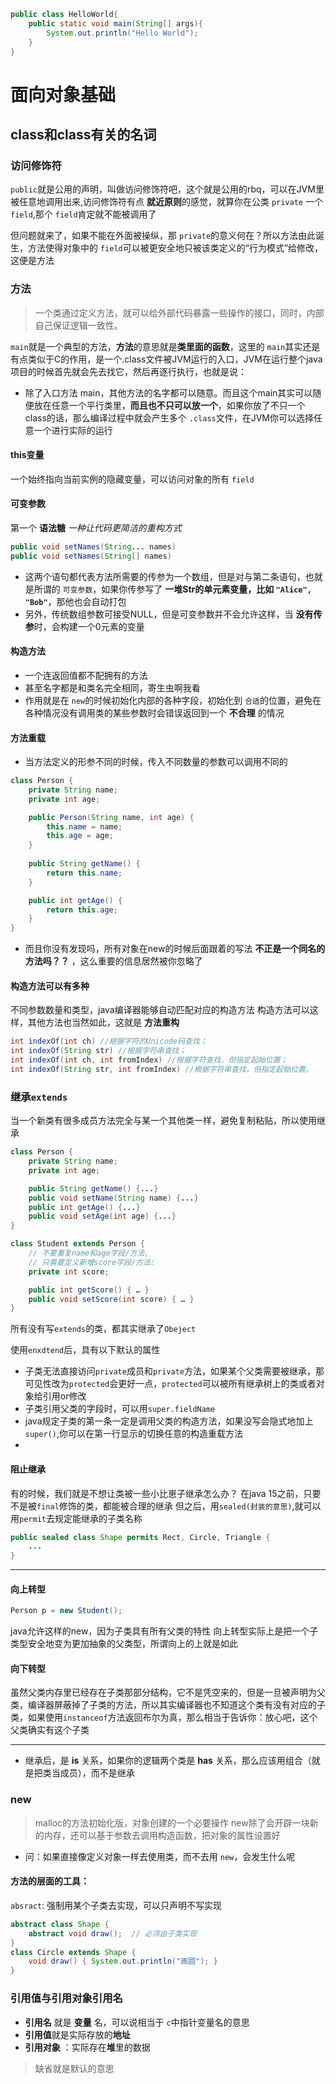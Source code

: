 ```java
public class HelloWorld{
    public static void main(String[] args){
        System.out.println("Hello World");
    }
}
```

# 面向对象基础

## class和class有关的名词

### 访问修饰符

`public`就是公用的声明，叫做访问修饰符吧，这个就是公用的rbq，可以在JVM里被任意地调用出来,访问修饰符有点 **就近原则**的感觉，就算你在公类 `private` 一个 `field`,那个 `field`肯定就不能被调用了

但问题就来了，如果不能在外面被操纵，那 `private`的意义何在？所以方法由此诞生，方法使得对象中的 `field`可以被更安全地只被该类定义的“行为模式”给修改，这便是方法

### 方法

> 一个类通过定义方法，就可以给外部代码暴露一些操作的接口，同时，内部自己保证逻辑一致性。

`main`就是一个典型的方法，**方法**的意思就是**类里面的函数**，这里的 `main`其实还是有点类似于C的作用，是一个.class文件被JVM运行的入口，JVM在运行整个java项目的时候首先就会先去找它，然后再逐行执行，也就是说：

- 除了入口方法 main，其他方法的名字都可以随意。而且这个main其实可以随便放在任意一个平行类里，**而且也不只可以放一个**，如果你放了不只一个class的话，那么编译过程中就会产生多个 `.class`文件，在JVM你可以选择任意一个进行实际的运行

#### this变量

一个始终指向当前实例的隐藏变量，可以访问对象的所有 `field`

#### 可变参数

第一个 **语法糖** *一种让代码更简洁的重构方式*

```java
public void setNames(String... names)
public void setNames(String[] names)
```

- 这两个语句都代表方法所需要的传参为一个数组，但是对与第二条语句，也就是所谓的 `可变参数`，如果你传参写了 **一堆Str的单元素变量，比如 `"Alice", "Bob"`**，那他也会自动打包
- 另外，传统数组参数可接受NULL，但是可变参数并不会允许这样，当 **没有传参**时，会构建一个0元素的变量

#### 构造方法

- 一个连返回值都不配拥有的方法
- 甚至名字都是和类名完全相同，寄生虫啊我看
- 作用就是在 `new`的时候初始化内部的各种字段，初始化到 `合适`的位置，避免在各种情况没有调用类的某些参数时会错误返回到一个 **不合理** 的情况


#### 方法重载
- 当方法定义的形参不同的时候，传入不同数量的参数可以调用不同的

```java
class Person {
    private String name;
    private int age;

    public Person(String name, int age) {
        this.name = name;
        this.age = age;
    }
  
    public String getName() {
        return this.name;
    }

    public int getAge() {
        return this.age;
    }
}
```

- 而且你没有发现吗，所有对象在new的时候后面跟着的写法 **不正是一个同名的方法吗？？** ，这么重要的信息居然被你忽略了
#### 构造方法可以有多种
不同参数数量和类型，java编译器能够自动匹配对应的构造方法
构造方法可以这样，其他方法也当然如此，这就是 **方法重构**
```java
int indexOf(int ch) //根据字符的Unicode码查找；
int indexOf(String str) //根据字符串查找；
int indexOf(int ch, int fromIndex) //根据字符查找，但指定起始位置；
int indexOf(String str, int fromIndex) //根据字符串查找，但指定起始位置。
```
### 继承`extends`
当一个新类有很多成员方法完全与某一个其他类一样，避免复制粘贴，所以使用继承

```java
class Person {
    private String name;
    private int age;

    public String getName() {...}
    public void setName(String name) {...}
    public int getAge() {...}
    public void setAge(int age) {...}
}

class Student extends Person {
    // 不要重复name和age字段/方法,
    // 只需要定义新增score字段/方法:
    private int score;

    public int getScore() { … }
    public void setScore(int score) { … }
}
```
所有没有写`extends`的类，都其实继承了`Obeject`

使用`enxdtend`后，具有以下默认的属性
- 子类无法直接访问`private`成员和`private`方法，如果某个父类需要被继承，那可见性改为`protected`会更好一点，`protected`可以被所有继承树上的类或者对象给引用or修改
- 子类引用父类的字段时，可以用`super.fieldName`
- java规定子类的第一条一定是调用父类的构造方法，如果没写会隐式地加上`super()`,你可以在第一行显示的切换任意的构造重载方法  
- 

#### 阻止继承
有的时候，我们就是不想让类被一些小比崽子继承怎么办？
在java 15之前，只要不是被`final`修饰的类，都能被合理的继承
但之后，用`sealed(封装的意思)`,就可以用`permit`去规定能继承的子类名称
```java
public sealed class Shape permits Rect, Circle, Triangle {
    ...
}
```
---
#### 向上转型
```java
Person p = new Student();
```
java允许这样的new，因为子类具有所有父类的特性
向上转型实际上是把一个子类型安全地变为更加抽象的父类型，所谓向上的上就是如此
#### 向下转型
虽然父类内存里已经存在子类那部分结构，它不是凭空来的，但是一旦被声明为父类，编译器屏蔽掉了子类的方法，所以其实编译器也不知道这个类有没有对应的子类，如果使用`instanceof`方法返回布尔为真，那么相当于告诉你：放心吧，这个父类确实有这个子类

---
- 继承后，是 **is** 关系，如果你的逻辑两个类是 **has** 关系，那么应该用组合（就是把类当成员），而不是继承





### new

> malloc的方法初始化版，对象创建的一个必要操作
> new除了会开辟一块新的内存，还可以基于参数去调用构造函数，把对象的属性设置好

- 问：如果直接像定义对象一样去使用类，而不去用 `new`，会发生什么呢

#### 方法的层面的工具：

`absract`: 强制用某个子类去实现，可以只声明不写实现

```java
abstract class Shape {
    abstract void draw();  // 必须由子类实现
}
class Circle extends Shape {
    void draw() { System.out.println("画圆"); }
}
```

### 引用值与引用对象引用名

- **引用名** 就是 **变量** 名，可以说相当于 `c`中指针变量名的意思
- **引用值**就是实际存放的**地址**
- **引用对象** ：实际存在**堆**里的数据

> 缺省就是默认的意思
